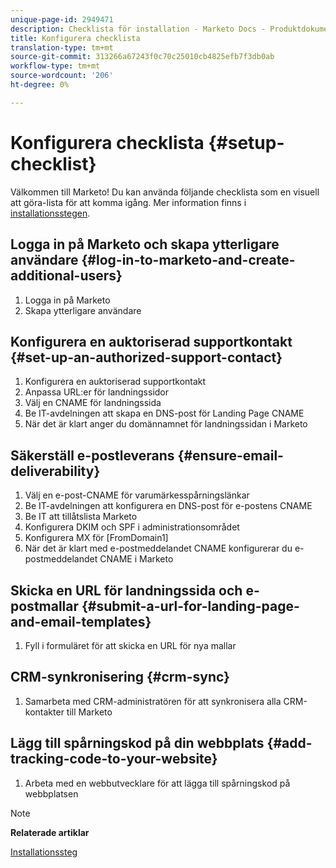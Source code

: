 ```yaml
---
unique-page-id: 2949471
description: Checklista för installation - Marketo Docs - Produktdokumentation
title: Konfigurera checklista
translation-type: tm+mt
source-git-commit: 313266a67243f0c70c25010cb4825efb7f3db0ab
workflow-type: tm+mt
source-wordcount: '206'
ht-degree: 0%

---
```



# Konfigurera checklista {#setup-checklist}

Välkommen till Marketo! Du kan använda följande checklista som en visuell att göra-lista för att komma igång. Mer information finns i [installationsstegen](../../getting-started/setup-steps.md).

## Logga in på Marketo och skapa ytterligare användare {#log-in-to-marketo-and-create-additional-users}

1. Logga in på Marketo
1. Skapa ytterligare användare

## Konfigurera en auktoriserad supportkontakt {#set-up-an-authorized-support-contact}

1. Konfigurera en auktoriserad supportkontakt
1. Anpassa URL:er för landningssidor
1. Välj en CNAME för landningssida
1. Be IT-avdelningen att skapa en DNS-post för Landing Page CNAME
1. När det är klart anger du domännamnet för landningssidan i Marketo

## Säkerställ e-postleverans {#ensure-email-deliverability}

1. Välj en e-post-CNAME för varumärkesspårningslänkar
1. Be IT-avdelningen att konfigurera en DNS-post för e-postens CNAME
1. Be IT att tillåtslista Marketo
1. Konfigurera DKIM och SPF i administrationsområdet
1. Konfigurera MX för [FromDomain1]
1. När det är klart med e-postmeddelandet CNAME konfigurerar du e-postmeddelandet CNAME i Marketo

## Skicka en URL för landningssida och e-postmallar {#submit-a-url-for-landing-page-and-email-templates}

1. Fyll i formuläret för att skicka en URL för nya mallar

## CRM-synkronisering {#crm-sync}

1. Samarbeta med CRM-administratören för att synkronisera alla CRM-kontakter till Marketo

## Lägg till spårningskod på din webbplats {#add-tracking-code-to-your-website}

1. Arbeta med en webbutvecklare för att lägga till spårningskod på webbplatsen

>[!NOTE]
>
>**Relaterade artiklar**
>
>[Installationssteg](../../getting-started/setup-steps.md)

